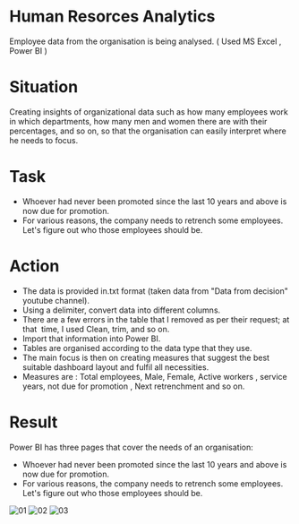 # Human Resorces Analytics
Employee data from the organisation is being analysed. ( Used MS Excel , Power BI )

# Situation
Creating insights of organizational data such as how many employees work in which departments, how many men and women there are with their percentages, and so on, so that the organisation can easily interpret where he needs to focus.

# Task
- Whoever had never been promoted since the last 10 years and above is now due for promotion.
- For various reasons, the company needs to retrench some employees. Let's figure out who those employees should be.

# Action
- The data is provided in.txt format (taken data from "Data from decision" youtube channel).
- Using a delimiter, convert data into different columns.
- There are a few errors in the table that I removed as per their request; at that  time, I used Clean, trim, and so on.
- Import that information into Power BI.
- Tables are organised according to the data type that they use.
- The main focus is then on creating measures that suggest the best suitable dashboard layout and fulfil all necessities.
- Measures are : Total employees, Male, Female, Active workers , service years, not due for promotion , Next retrenchment and so on.

# Result 
Power BI has three pages that cover the needs of an organisation: 
- Whoever had never been promoted since the last 10 years and above is now due for promotion.
- For various reasons, the company needs to retrench some employees. Let's figure out who those employees should be.

![01](https://user-images.githubusercontent.com/121444542/216812067-a66bfe2d-6f56-4753-9663-9893ecb31b64.PNG)
![02](https://user-images.githubusercontent.com/121444542/216812077-4cca49b2-0605-4ca1-9188-3baf3ef34760.PNG)
![03](https://user-images.githubusercontent.com/121444542/216812081-b813c569-7834-49b0-b011-883e046b4c9b.PNG)

        
